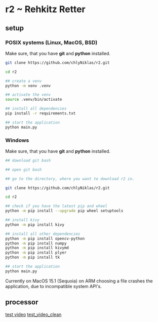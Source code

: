 # r2 ~ Rehkitz Retter

## setup 


### POSIX systems (Linux, MacOS, BSD)

Make sure, that you have **git** and **python** installed.

``` sh
git clone https://github.com/chlyNiklas/r2.git

cd r2

## create a venv
python -m venv .venv

## activate the venv
source .venv/bin/activate

## install all dependencies
pip install -r requirements.txt

## start the application
python main.py

```

### Windows

Make sure, that you have **git** and **python** installed.

``` sh
## download git bash

## open git bash

## go to the directory, where you want to download r2 in.

git clone https://github.com/chlyNiklas/r2.git

cd r2

## check if you have the latest pip and wheel
python -m pip install --upgrade pip wheel setuptools

## install kivy
python -m pip install kivy

## install all other dependencies
python -m pip install opencv-python
python -m pip install numpy
python -m pip install kivymd
python -m pip install plyer
python -m pip install tk

## start the application
python main.py

```

Currently on MacOS 15.1 (Sequoia) on ARM choosing a file crashes the application, due to incompatible system API's.


## processor

[test video](https://cloud.schreifuchs.ch/s/6YL8GaMR7bjgPSP)
[test_video_clean](https://cloud.schreifuchs.ch/s/wJGQNA3G6TRdrtm)

